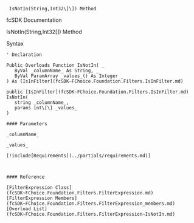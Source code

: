 ﻿     IsNotIn(String,Int32\[\]) Method                                                   

fcSDK Documentation

IsNotIn(String,Int32\[\]) Method

Syntax

```vbnet
' Declaration

Public Overloads Function IsNotIn( _
   ByVal _columnName_ As String, _
   ByVal ParamArray _values_() As Integer _
) As [IsInFilter](fcSDK~FChoice.Foundation.Filters.IsInFilter.md)

public [IsInFilter](fcSDK~FChoice.Foundation.Filters.IsInFilter.md) IsNotIn( 
   string _columnName_,
   params int\[\] _values_
)

#### Parameters

_columnName_

_values_

[!include[Requirements](../partials/requirements.md)]



#### Reference

[FilterExpression Class](fcSDK~FChoice.Foundation.Filters.FilterExpression.md)  
[FilterExpression Members](fcSDK~FChoice.Foundation.Filters.FilterExpression_members.md)  
[Overload List](fcSDK~FChoice.Foundation.Filters.FilterExpression~IsNotIn.md)